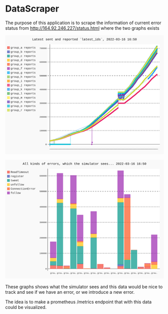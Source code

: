 # DataScraper

The purpose of this application is to scrape the information of current error status from http://164.92.246.227/status.html
where the two graphs exists 

![img.png](res/statusPage/Status-filer/chart.svg)

![img_1.png](res/statusPage/Status-filer/error_chart.svg)

These graphs shows what the simulator sees and this data would be nice to track and see if we have an error, or we introduce a new error.

The idea is to make a prometheus /metrics endpoint that with this data could be visualized.
